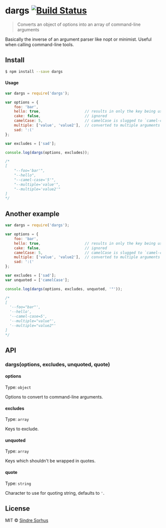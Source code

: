 # dargs [![Build Status](https://travis-ci.org/sindresorhus/dargs.svg?branch=master)](https://travis-ci.org/sindresorhus/dargs)

> Converts an object of options into an array of command-line arguments

Basically the inverse of an argument parser like nopt or minimist. Useful when calling command-line tools.


## Install

```sh
$ npm install --save dargs
```


#### Usage

```js
var dargs = require('dargs');

var options = {
	foo: 'bar',
	hello: true,                    // results in only the key being used
	cake: false,                    // ignored
	camelCase: 5,                   // camelCase is slugged to `camel-case`
	multiple: ['value', 'value2'],  // converted to multiple arguments
	sad: ':('
};

var excludes = ['sad'];

console.log(dargs(options, excludes));

/*
[
	"--foo='bar'",
	"--hello",
	"--camel-case='5'",
	"--multiple='value'",
	"--multiple='value2'"
]
*/
```

## Another example
```js
var dargs = require('dargs');

var options = {
	foo: 'bar',
	hello: true,                    // results in only the key being used
	cake: false,                    // ignored
	camelCase: 5,                   // camelCase is slugged to `camel-case`
	multiple: ['value', 'value2'],  // converted to multiple arguments
	sad: ':('
};

var excludes = ['sad'];
var unquoted = ['camelCase'];

console.log(dargs(options, excludes, unquoted, '"'));

/*
[
  '--foo="bar"',
  '--hello',
  '--camel-case=5',
  '--multiple="value"',
  '--multiple="value2"' 
]
*/
```

## API

### dargs(options, excludes, unquoted, quote)

#### options

Type: `object`

Options to convert to command-line arguments.

#### excludes

Type: `array`

Keys to exclude.

#### unquoted

Type: `array`

Keys which shouldn't be wrapped in quotes.

#### quote

Type: `string`

Character to use for quoting string, defaults to `'`.


## License

MIT © [Sindre Sorhus](http://sindresorhus.com)
